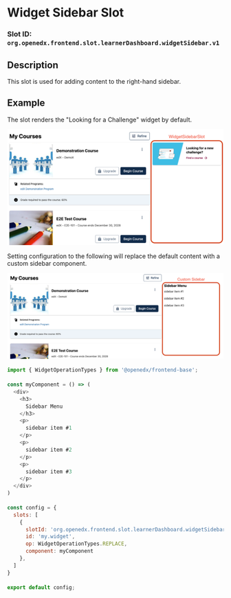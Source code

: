 # Widget Sidebar Slot

### Slot ID: `org.openedx.frontend.slot.learnerDashboard.widgetSidebar.v1`

## Description

This slot is used for adding content to the right-hand sidebar.

## Example

The slot renders the "Looking for a Challenge" widget by default.

![Screenshot of the widget sidebar](./images/widget_sidebar_slot.png)

Setting configuration to the following will replace the default content with a custom sidebar component.

![Screenshot of a custom call-to-action in the sidebar](./images/readme_custom_sidebar.png)

```js
import { WidgetOperationTypes } from '@openedx/frontend-base';

const myComponent = () => (
  <div>
    <h3>
      Sidebar Menu
    </h3>
    <p>
      sidebar item #1
    </p>
    <p>
      sidebar item #2
    </p>
    <p>
      sidebar item #3
    </p>
  </div>
)

const config = {
  slots: [
    {
      slotId: 'org.openedx.frontend.slot.learnerDashboard.widgetSidebar.v1',
      id: 'my.widget',
      op: WidgetOperationTypes.REPLACE,
      component: myComponent
    },
  ]
}

export default config;
```
